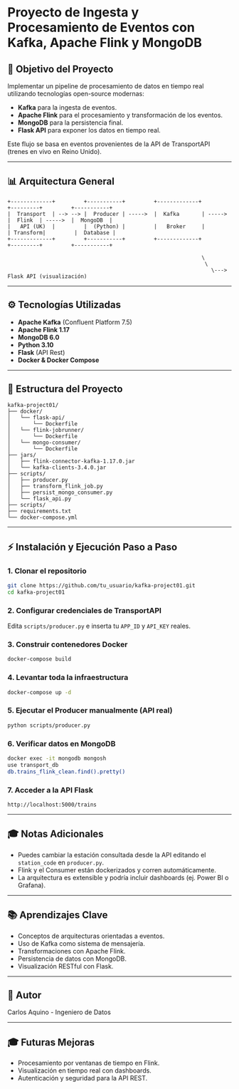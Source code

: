 # Proyecto de Ingesta y Procesamiento de Eventos con Kafka, Apache Flink y MongoDB

## 🌟 Objetivo del Proyecto
Implementar un pipeline de procesamiento de datos en tiempo real utilizando tecnologías open-source modernas:
- **Kafka** para la ingesta de eventos.
- **Apache Flink** para el procesamiento y transformación de los eventos.
- **MongoDB** para la persistencia final.
- **Flask API** para exponer los datos en tiempo real.

Este flujo se basa en eventos provenientes de la API de TransportAPI (trenes en vivo en Reino Unido).

---

## 📊 Arquitectura General
```
+-------------+         +-----------+         +-------------+         +---------+         +-----------+
|  Transport  | --> --> |  Producer | ----->  |  Kafka       | ----->  |  Flink  | ----->  |  MongoDB  |
|   API (UK)  |         |  (Python) |         |   Broker     |         | Transform|         |  Database |
+-------------+         +-----------+         +-------------+         +---------+         +-----------+
                                                        
                                                             \                                
                                                              \                              
                                                                \---> Flask API (visualización)
```

---

## ⚙️ Tecnologías Utilizadas
- **Apache Kafka** (Confluent Platform 7.5)
- **Apache Flink 1.17**
- **MongoDB 6.0**
- **Python 3.10**
- **Flask** (API Rest)
- **Docker & Docker Compose**

---

## 📄 Estructura del Proyecto
```
kafka-project01/
├── docker/
│   └── flask-api/
│       └── Dockerfile
│   └── flink-jobrunner/
│       └── Dockerfile
│   └── mongo-consumer/
│       └── Dockerfile
├── jars/
│   ├── flink-connector-kafka-1.17.0.jar
│   └── kafka-clients-3.4.0.jar
├── scripts/
│   ├── producer.py
│   ├── transform_flink_job.py
│   ├── persist_mongo_consumer.py
│   └── flask_api.py
├── scripts/
├── requirements.txt
└── docker-compose.yml
```

---

## ⚡ Instalación y Ejecución Paso a Paso

### 1. Clonar el repositorio
```bash
git clone https://github.com/tu_usuario/kafka-project01.git
cd kafka-project01
```

### 2. Configurar credenciales de TransportAPI
Edita `scripts/producer.py` e inserta tu `APP_ID` y `API_KEY` reales.

### 3. Construir contenedores Docker
```bash
docker-compose build
```

### 4. Levantar toda la infraestructura
```bash
docker-compose up -d
```

### 5. Ejecutar el Producer manualmente (API real)
```bash
python scripts/producer.py
```

### 6. Verificar datos en MongoDB
```bash
docker exec -it mongodb mongosh
use transport_db
db.trains_flink_clean.find().pretty()
```

### 7. Acceder a la API Flask
```
http://localhost:5000/trains
```

---

## 🎓 Notas Adicionales
- Puedes cambiar la estación consultada desde la API editando el `station_code` en `producer.py`.
- Flink y el Consumer están dockerizados y corren automáticamente.
- La arquitectura es extensible y podría incluir dashboards (ej. Power BI o Grafana).

---

## 📚 Aprendizajes Clave
- Conceptos de arquitecturas orientadas a eventos.
- Uso de Kafka como sistema de mensajería.
- Transformaciones con Apache Flink.
- Persistencia de datos con MongoDB.
- Visualización RESTful con Flask.

---

## 🌟 Autor
Carlos Aquino - Ingeniero de Datos

---

## 🎓 Futuras Mejoras
- Procesamiento por ventanas de tiempo en Flink.
- Visualización en tiempo real con dashboards.
- Autenticación y seguridad para la API REST.

